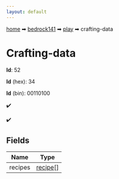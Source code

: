 ```yaml
---
layout: default
---
```


[home](/) ➡ [bedrock141](/protocol/bedrock141) ➡ [play](/protocol/bedrock141/play) ➡ crafting-data

# Crafting-data

**Id**: 52

**Id** (hex): 34

**Id** (bin): 00110100

✔️

✔️

## Fields

Name | Type
---|---
recipes | [recipe](/protocol/bedrock141/types/recipe)[]

